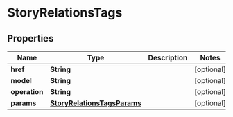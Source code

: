 
# StoryRelationsTags

## Properties
Name | Type | Description | Notes
------------ | ------------- | ------------- | -------------
**href** | **String** |  |  [optional]
**model** | **String** |  |  [optional]
**operation** | **String** |  |  [optional]
**params** | [**StoryRelationsTagsParams**](StoryRelationsTagsParams.md) |  |  [optional]



